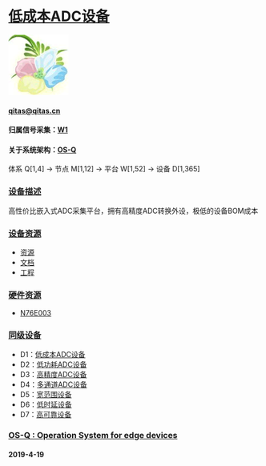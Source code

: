 ﻿# [低成本ADC设备](https://github.com/OS-Q/D1)
[![sites](OS-Q/OS-Q.png)](http://www.OS-Q.com)
####  qitas@qitas.cn
#### 归属信号采集：[W1](https://github.com/OS-Q/W1)
#### 关于系统架构：[OS-Q](https://github.com/OS-Q/OS-Q)
体系 Q[1,4] -> 节点 M[1,12] -> 平台 W[1,52] -> 设备 D[1,365]
### [设备描述](https://github.com/OS-Q/D1/wiki) 

高性价比嵌入式ADC采集平台，拥有高精度ADC转换外设，极低的设备BOM成本

### [设备资源](https://github.com/OS-Q/)

- [资源](src/)
- [文档](docs/)
- [工程](project/)

### [硬件资源](https://github.com/sochub)

- [N76E003](https://github.com/sochub/N76E003) 

### [同级设备](https://github.com/OS-Q/W1)

- D1：[低成本ADC设备](https://github.com/OS-Q/D1)
- D2：[低功耗ADC设备](https://github.com/OS-Q/D2)
- D3：[高精度ADC设备](https://github.com/OS-Q/D3)
- D4：[多通道ADC设备](https://github.com/OS-Q/D4)
- D5：[宽范围设备](https://github.com/OS-Q/D5)
- D6：[低时延设备](https://github.com/OS-Q/D6)
- D7：[高可靠设备](https://github.com/OS-Q/D7)

### [OS-Q : Operation System for edge devices](http://www.OS-Q.com/Edge/D1)
####  2019-4-19